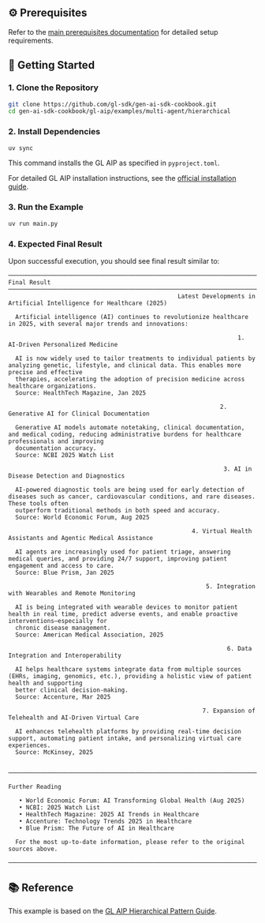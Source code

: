 ## ⚙️ Prerequisites

Refer to the [main prerequisites documentation](../../../README.md#️-prerequisites) for detailed setup requirements.

## 🚀 Getting Started

### 1. Clone the Repository

```bash
git clone https://github.com/gl-sdk/gen-ai-sdk-cookbook.git
cd gen-ai-sdk-cookbook/gl-aip/examples/multi-agent/hierarchical
```

### 2. Install Dependencies

```bash
uv sync
```

This command installs the GL AIP as specified in `pyproject.toml`.

For detailed GL AIP installation instructions, see the [official installation guide](https://gdplabs.gitbook.io/gl-aip/gl-aip-sdk/get-started/install-and-configure).

### 3. Run the Example

```bash
uv run main.py
```

### 4. Expected Final Result

Upon successful execution, you should see final result similar to:

```
────────────────────────────────────────────────────────────────────────── Final Result ──────────────────────────────────────────────────────────────────────────
                                                Latest Developments in Artificial Intelligence for Healthcare (2025)

  Artificial intelligence (AI) continues to revolutionize healthcare in 2025, with several major trends and innovations:

                                                                 1. AI-Driven Personalized Medicine

  AI is now widely used to tailor treatments to individual patients by analyzing genetic, lifestyle, and clinical data. This enables more precise and effective
  therapies, accelerating the adoption of precision medicine across healthcare organizations.
  Source: HealthTech Magazine, Jan 2025

                                                            2. Generative AI for Clinical Documentation

  Generative AI models automate notetaking, clinical documentation, and medical coding, reducing administrative burdens for healthcare professionals and improving
  documentation accuracy.
  Source: NCBI 2025 Watch List

                                                             3. AI in Disease Detection and Diagnostics

  AI-powered diagnostic tools are being used for early detection of diseases such as cancer, cardiovascular conditions, and rare diseases. These tools often
  outperform traditional methods in both speed and accuracy.
  Source: World Economic Forum, Aug 2025

                                                    4. Virtual Health Assistants and Agentic Medical Assistance

  AI agents are increasingly used for patient triage, answering medical queries, and providing 24/7 support, improving patient engagement and access to care.
  Source: Blue Prism, Jan 2025

                                                        5. Integration with Wearables and Remote Monitoring

  AI is being integrated with wearable devices to monitor patient health in real time, predict adverse events, and enable proactive interventions—especially for
  chronic disease management.
  Source: American Medical Association, 2025

                                                              6. Data Integration and Interoperability

  AI helps healthcare systems integrate data from multiple sources (EHRs, imaging, genomics, etc.), providing a holistic view of patient health and supporting
  better clinical decision-making.
  Source: Accenture, Mar 2025

                                                       7. Expansion of Telehealth and AI-Driven Virtual Care

  AI enhances telehealth platforms by providing real-time decision support, automating patient intake, and personalizing virtual care experiences.
  Source: McKinsey, 2025

  ────────────────────────────────────────────────────────────────────────────────────────────────────────────────────────────────────────────────────────────────
                                                                          Further Reading

   • World Economic Forum: AI Transforming Global Health (Aug 2025)
   • NCBI: 2025 Watch List
   • HealthTech Magazine: 2025 AI Trends in Healthcare
   • Accenture: Technology Trends 2025 in Healthcare
   • Blue Prism: The Future of AI in Healthcare

  For the most up-to-date information, please refer to the original sources above.
 ──────────────────────────────────────────────────────────────────────────────────────────────────────────────────────────────────────────────────────────────────
```

## 📚 Reference

This example is based on the [GL AIP Hierarchical Pattern Guide](https://gdplabs.gitbook.io/gl-aip/how-to-guides/multi-agent-system-patterns/hierarchical).

